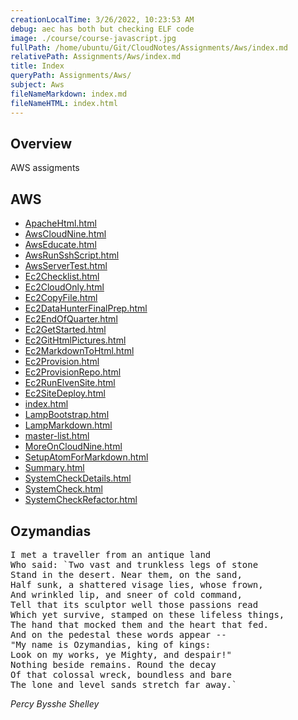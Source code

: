 ```yaml
---
creationLocalTime: 3/26/2022, 10:23:53 AM
debug: aec has both but checking ELF code
image: ./course/course-javascript.jpg
fullPath: /home/ubuntu/Git/CloudNotes/Assignments/Aws/index.md
relativePath: Assignments/Aws/index.md
title: Index
queryPath: Assignments/Aws/
subject: Aws
fileNameMarkdown: index.md
fileNameHTML: index.html
---
```



<!-- toc -->
<!-- tocstop -->

## Overview

AWS assigments

## AWS

- [ApacheHtml.html](ApacheHtml.html)
- [AwsCloudNine.html](AwsCloudNine.html)
- [AwsEducate.html](AwsEducate.html)
- [AwsRunSshScript.html](AwsRunSshScript.html)
- [AwsServerTest.html](AwsServerTest.html)
- [Ec2Checklist.html](Ec2Checklist.html)
- [Ec2CloudOnly.html](Ec2CloudOnly.html)
- [Ec2CopyFile.html](Ec2CopyFile.html)
- [Ec2DataHunterFinalPrep.html](Ec2DataHunterFinalPrep.html)
- [Ec2EndOfQuarter.html](Ec2EndOfQuarter.html)
- [Ec2GetStarted.html](Ec2GetStarted.html)
- [Ec2GitHtmlPictures.html](Ec2GitHtmlPictures.html)
- [Ec2MarkdownToHtml.html](Ec2MarkdownToHtml.html)
- [Ec2Provision.html](Ec2Provision.html)
- [Ec2ProvisionRepo.html](Ec2ProvisionRepo.html)
- [Ec2RunElvenSite.html](Ec2RunElvenSite.html)
- [Ec2SiteDeploy.html](Ec2SiteDeploy.html)
- [index.html](index.html)
- [LampBootstrap.html](LampBootstrap.html)
- [LampMarkdown.html](LampMarkdown.html)
- [master-list.html](master-list.html)
- [MoreOnCloudNine.html](MoreOnCloudNine.html)
- [SetupAtomForMarkdown.html](SetupAtomForMarkdown.html)
- [Summary.html](Summary.html)
- [SystemCheckDetails.html](SystemCheckDetails.html)
- [SystemCheck.html](SystemCheck.html)
- [SystemCheckRefactor.html](SystemCheckRefactor.html)

## Ozymandias

<pre>
I met a traveller from an antique land
Who said: `Two vast and trunkless legs of stone
Stand in the desert. Near them, on the sand,
Half sunk, a shattered visage lies, whose frown,
And wrinkled lip, and sneer of cold command,
Tell that its sculptor well those passions read
Which yet survive, stamped on these lifeless things,
The hand that mocked them and the heart that fed.
And on the pedestal these words appear --
"My name is Ozymandias, king of kings:
Look on my works, ye Mighty, and despair!"
Nothing beside remains. Round the decay
Of that colossal wreck, boundless and bare
The lone and level sands stretch far away.`
</pre>

*Percy Bysshe Shelley*
